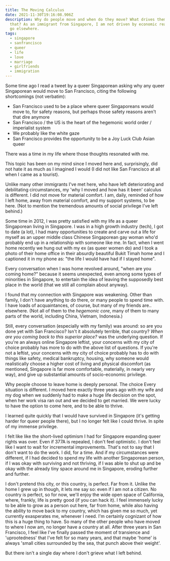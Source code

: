 ```yaml
---
title: The Moving Calculus
date: 2021-11-30T19:16:08.906Z
description: Why do people move and when do they move? What drives them to do
  that? As an immigrant from Singapore, I am not driven by economic reasons to
  go elsewhere.
tags:
  - singapore
  - sanfrancisco
  - queer
  - life
  - love
  - marriage
  - girlfriends
  - immigration
---
```

Some time ago I read a tweet by a queer Singaporean asking why any queer Singaporean would move to San Francisco, citing the following shortcomings (not verbatim):

- San Francisco used to be a place where queer Singaporeans would move to, for safety reasons, but perhaps those safety reasons aren't that dire anymore
- San Francisco / the US is the heart of the hegemonic world order / imperialist system
- We probably like the white gaze 
- San Francisco provides the opportunity to be a Joy Luck Club Asian queer

There was a time in my life where those thoughts resonated with me. 

This topic has been on my mind since I moved here and, surprisingly, did not hate it as much as I imagined I would (I did not like San Francisco at all when I came as a tourist). 

Unlike many other immigrants I've met here, who have left deteriorating and debilitating circumstances, my 'why I moved and how has it been' calculus is different. I did not move for material comfort. I am, daily, reminded of how I left home, away from material comfort, and my support systems, to be here. (Not to mention the tremendous amounts of social privilege I've left behind.)

Some time in 2012, I was pretty satisfied with my life as a queer Singaporean living in Singapore. I was in a high growth industry (tech), I got to date (a lot), I had many opportunities to create and carve out a life for myself as an upper middle class Chinese Singaporean gay woman who'd probably end up in a relationship with someone like me. In fact, when I went home recently we hung out with my ex (as queer women do) and I took a photo of their home office in their absurdly beautiful Bukit Timah home and I captioned it in my phone as: "the life I would have had if I stayed home".

Every conversation when I was home revolved around, "when are you coming home?" because it seems unexpected, even among some types of minorities in Singapore, to entertain the idea of leaving the supposedly best place in the world (that we still all complain about anyway).

I found that my connection with Singapore was weakening. Other than family, I don't have anything to do there, or many people to spend time with. I have loads of acquaintances, of course, but many of my friends are.. elsewhere. (Not all of them to the *hegemonic core*, many of them to many parts of the world, including China, Vietnam, Indonesia.)

Still, every conversation (especially with my family) was around: so are you done yet with San Francisco? Isn't it absolutely terrible, that country? *When are you coming back to this superior place?* was the underlying question. If you're an always online Singapore leftist, your concerns with my city of choice probably has more to do with the above list of questions. If you're not a leftist, your concerns with my city of choice probably has to do with things like safety, medical bankruptcy, housing, why someone would realistically choose a higher cost of living and physical discomfort (as mentioned, Singapore is far more comfortable, materially, in nearly very way), and give up substantial amounts of socio-economic privilege.

Why people choose to leave home is deeply personal. The choice  Every situation is different. I moved here exactly three years ago with my wife and my dog when we suddenly had to make a huge life decision on the spot, when her work visa ran out and we decided to get married. We were lucky to have the option to come here, and to be able to thrive.

I learned quite quickly that I would have survived in Singapore (it's getting harder for queer people there), but I no longer felt like I could thrive. In spite of my immense privilege. 

I felt like like the short-lived optimism I had for Singapore expanding queer rights was over. Even if 377A is repealed, I don't feel optimistic. I don't feel like I want to wait for incremental improvements. That's not to say that I don't want to do the work. I did, for a time. And if my circumstances were different, if I had decided to spend my life with another Singaporean person, if I was okay with surviving and not thriving, if I was able to shut up and be okay with the already tiny space around me in Singapore, eroding further and further.

I don't pretend this city, or this country, is perfect. Far from it. Unlike the home I grew up in though, it lets me say so: even if I am not a citizen. No country is perfect, so for now, we'll enjoy the wide open space of California, where, frankly, life is pretty good (if you can hack it). I feel immensely lucky to be able to grow as a person out here, far from home, while also having the ability to move back to my country, which has given me so much, yet currently exasperates me, whenever I need. I'm certainly cognizant of how this is a huge thing to have. So many of the other people who have moved to where I now am, no longer have a country at all. After three years in San Francisco, I feel like I've finally passed the moment of transience and 'uprootedness' that I've felt for so many years, and that maybe 'home' is always 'small cities surrounded by the sea, that punch above their weight'.

But there isn't a single day where I don't grieve what I left behind.  